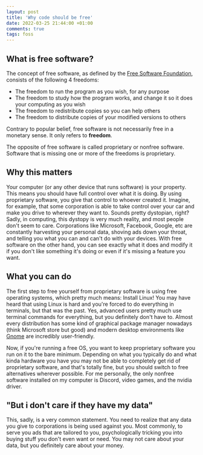 ```yaml
---
layout: post
title: 'Why code should be free'
date: 2022-03-25 21:44:00 +01:00
comments: true
tags: foss
---
```


## What is free software?
The concept of free software, as defined by the [Free Software Foundation](https://fsf.org), consists of the following 4 freedoms:
- The freedom to run the program as you wish, for any purpose
- The freedom to study how the program works, and change it so it does your computing as you wish
- The freedom to redistribute copies so you can help others
- The freedom to distribute copies of your modified versions to others

Contrary to popular belief, free software is not necessarily free in a monetary sense. It only refers to **freedom**.

The opposite of free software is called proprietary or nonfree software. Software that is missing one or more of the freedoms is proprietary.

## Why this matters
Your computer (or any other device that runs software) is your property. This means you should have full control over what it is doing. By using proprietary software, you give that control to whoever created it. Imagine, for example, that some corporation is able to take control over your car and make you drive to wherever they want to. Sounds pretty dystopian, right? Sadly, in computing, this dystopy is very much reality, and most people don't seem to care. Corporations like Microsoft, Facebook, Google, etc are constantly harvesting your personal data, shoving ads down your throat, and telling you what you can and can't do with your devices. With free software on the other hand, you can see exactly what it does and modify it if you don't like something it's doing or even if it's missing a feature you want.

## What you can do
The first step to free yourself from proprietary software is using free operating systems, which pretty much means: Install Linux!
You may have heard that using Linux is hard and you're forced to do everything in terminals, but that was the past. Yes, advanced users pretty much use terminal commands for everything, but you definitely don't have to. Almost every distribution has some kind of graphical package manager nowadays (think Microsoft store but good) and modern desktop environments like [Gnome](https://www.gnome.org/) are incredibly user-friendly.

Now, if you're running a free OS, you want to keep proprietary software you run on it to the bare minimum. Depending on what you typically do and what kinda hardware you have you may not be able to completely get rid of proprietary software, and that's totally fine, but you should switch to free alternatives wherever possible. For me personally, the only nonfree software installed on my computer is Discord, video games, and the nvidia driver.

## "But i don't care if they have my data"
This, sadly, is a very common statement. You need to realize that any data you give to corporations is being used against you. Most commonly, to serve you ads that are tailored to you, psychologically tricking you into buying stuff you don't even want or need. You may not care about your data, but you definitely care about your money.